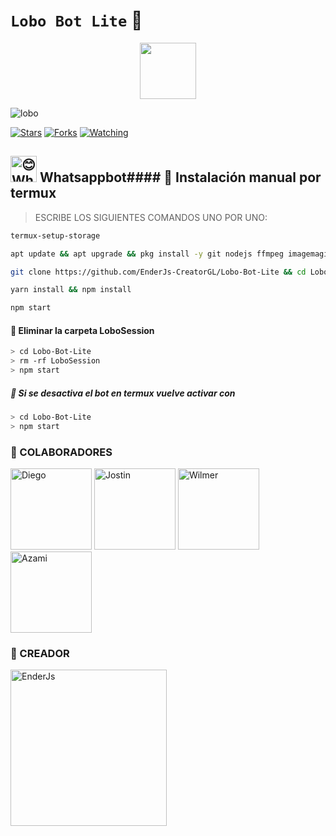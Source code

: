 # `Lobo Bot Lite` 🐺

<p align="center"> 
<a href="https://github.com/EnderJS-CreatorGL"><img src="http://readme-typing-svg.herokuapp.com?font=Fira+Code&pause=1000&color=A1F733&blue=435&lines=Whatsapp+Bot;Lobo-Bot-Lite.+%E2%9A%A1" height="90px"></a> 
</p>

![lobo](https://telegra.ph/file/b779934250bddcd1cf47a.jpg)

<a href="https://github.com/EnderJS-CreatorGL/Lobo-Bot-Lite"><img title="Stars" src="https://img.shields.io/github/stars/EnderJS-CreatorGL/Lobo-Bot-Lite?color=ff4500&style=flat-square" /></a>
<a href="https://github.com/zhwzein/Killua-Zoldyck/network/members"><img title="Forks" src="https://img.shields.io/github/forks/EnderJS-CreatorGL/Lobo-Bot-Lite?color=ff4500&style=flat-square" /></a>
<a href="https://github.com/zhwzein/Killua-Zoldyck/watchers"><img title="Watching" src="https://img.shields.io/github/watchers/EnderJS-CreatorGL/Lobo-Bot-Lite?label=watchers&color=ff4500&style=flat-square" /></a> <br>







## <img src="https://i.pinimg.com/originals/19/80/6e/19806e91932e6054965fc83b85241270.gif" alt="😊 WhatsappBot" width="42" height="42"> Whatsappbot#### 🐺 Instalación manual por termux

> ESCRIBE LOS SIGUIENTES COMANDOS UNO POR UNO:

```bash
termux-setup-storage
```
```bash
apt update && apt upgrade && pkg install -y git nodejs ffmpeg imagemagick yarn
```
```bash
git clone https://github.com/EnderJs-CreatorGL/Lobo-Bot-Lite && cd Lobo-Bot-Lite
```
```bash
yarn install && npm install
```
```bash
npm start
```

#### 🐺 Eliminar la carpeta LoboSession

```bash
> cd Lobo-Bot-Lite
> rm -rf LoboSession
> npm start
```

##### 🐺 Si se desactiva el bot en termux vuelve activar con

```bash
> cd Lobo-Bot-Lite
> npm start
```

### 💠 COLABORADORES
<a
href="https://github.com/Dev-Diego"><img src="https://github.com/Dev-Diego.png" width="130" height="130" alt="Diego"/></a> <a
href="https://github.com/Jostin207"><img src="https://github.com/Jostin207.png" width="130" height="130" alt="Jostin"/></a> <a
href="https://github.com/Wilsmac"><img src="https://github.com/Wilsmac.png" width="130" height="130" alt="Wilmer"/></a> <a
href="https://github.com/AzamiJs"><img src="https://github.com/AzamiJs.png" width="130" height="130" alt="Azami"/></a> 

### 💠 CREADOR
<a
href="https://github.com/EnderJs-CreatorGL"><img src="https://github.com/EnderJs-CreatorGL.png" width="250" height="250" alt="EnderJs"/></a>
